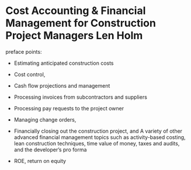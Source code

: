 # Cost Accounting & Financial Management for Construction Project Managers Len Holm

preface points:
- Estimating anticipated construction costs
- Cost control,
- Cash flow projections and management
- Processing invoices from subcontractors and suppliers
- Processing pay requests to the project owner
- Managing change orders,
- Financially closing out the construction project, and A variety of other advanced financial management topics such as activity-based costing, lean
construction techniques, time value of money, taxes and audits, and the developer’s pro forma


- ROE, return on equity
